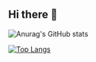 ## Hi there 👋

![Anurag's GitHub stats](https://github-readme-stats.vercel.app/api?username=allanasr&show_icons=true&theme=radical)

[![Top Langs](https://github-readme-stats.vercel.app/api/top-langs/?username=allanasr&show_icons=true&theme=radical)](https://github.com/anuraghazra/github-readme-stats)
